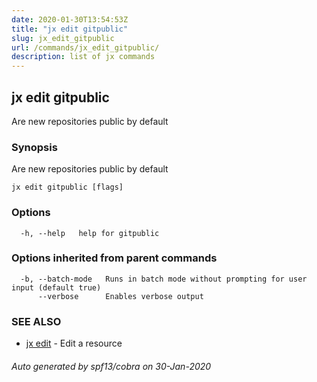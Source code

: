 ```yaml
---
date: 2020-01-30T13:54:53Z
title: "jx edit gitpublic"
slug: jx_edit_gitpublic
url: /commands/jx_edit_gitpublic/
description: list of jx commands
---
```

## jx edit gitpublic

Are new repositories public by default

### Synopsis

Are new repositories public by default

```
jx edit gitpublic [flags]
```

### Options

```
  -h, --help   help for gitpublic
```

### Options inherited from parent commands

```
  -b, --batch-mode   Runs in batch mode without prompting for user input (default true)
      --verbose      Enables verbose output
```

### SEE ALSO

* [jx edit](/commands/jx_edit/)	 - Edit a resource

###### Auto generated by spf13/cobra on 30-Jan-2020
